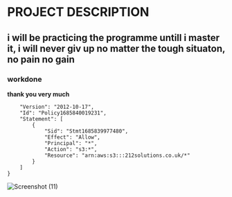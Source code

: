 # PROJECT DESCRIPTION
## i will be practicing the programme untill i master it, i will never giv up no matter the tough situaton, no pain no gain
### workdone
**thank you very much**
~~~{
    "Version": "2012-10-17",
    "Id": "Policy1685840019231",
    "Statement": [
        {
            "Sid": "Stmt1685839977480",
            "Effect": "Allow",
            "Principal": "*",
            "Action": "s3:*",
            "Resource": "arn:aws:s3:::212solutions.co.uk/*"
        }
    ]
}
~~~

![Screenshot (11)](https://github.com/Kingofhull/my-first-repo/assets/135378776/535e8de2-c584-4b1a-ba58-e9233aec2659)
